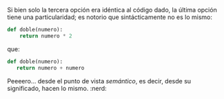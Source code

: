 Si bien solo la tercera opción era idéntica al código dado, la última opción tiene una particularidad; es notorio que sintácticamente no es lo mismo:

```python
def doble(numero):
    return numero * 2
```

que:

```python
def doble(numero):
   return numero + numero
```

Peeeero... desde el punto de vista _semántico_, es decir, desde su significado, hacen lo mismo. :nerd:
